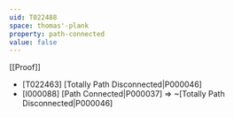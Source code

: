 ```yaml
---
uid: T022488
space: thomas'-plank
property: path-connected
value: false
---
```

[[Proof]]

* [T022463] [Totally Path Disconnected|P000046]
* [I000088] [Path Connected|P000037] => ~[Totally Path Disconnected|P000046]

